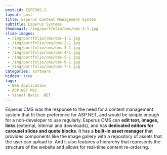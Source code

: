 ```yaml
---
post-id: ESPERUS-2
layout: post
title: Esperus Content Management System
subtitle: Esperus Systems
thumbnail: /img/portfolio/cms/cms-1-1.jpg
slide-images:
 - /img/portfolio/cms/cms-1-1.jpg
 - /img/portfolio/cms/cms-2-1.jpg
 - /img/portfolio/cms/cms-3-1.jpg
 - /img/portfolio/cms/cms-4-1.jpg
 - /img/portfolio/cms/cms-5-1.jpg
 - /img/portfolio/cms/cms-6-1.jpg
 - /img/portfolio/cms/cms-7-1.jpg
categories: software
hidden: true
tags:
 - Web Application
 - ASP.NET MVC
 - Visual Basic .NET
---
```


Esperus CMS was the response to the need for a content management system that fit their preference for ASP.NET, and would be simple enough for a non-developer to use regularly. Esperus CMS can **edit text, images, links** (external, internal and downloads), and has **dedicated editors for carousel slides and quote blocks**. It has a **built-in asset manager** that provides components like the image gallery with a repository of assets that the user can upload to. And it also features a hierarchy that represents the structure of the website and allows for real-time content re-ordering.
